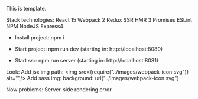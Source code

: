 This is template.

Stack technologies:
    React 15
    Webpack 2
    Redux
    SSR
    HMR 3
    Promises
    ESLint
    NPM
    NodeJS
    Express4

*   Install project: npm i

*   Start project: npm run dev
    (starting in: http://localhost:8080)

*   Start ssr: npm run server
    (starting in: http://localhost:8081)

Look:
Add jsx img path: <img src={require("../images/webpack-icon.svg")} alt=""/>
Add sass img: background: url("../images/webpack-icon.svg")


Now problems:
Server-side rendering error
